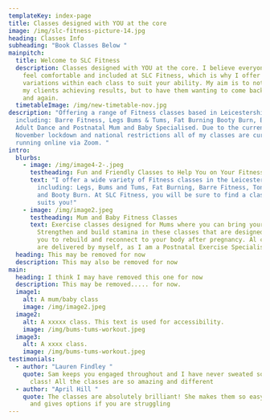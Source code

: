 ```yaml
---
templateKey: index-page
title: Classes designed with YOU at the core
image: /img/slc-fitness-picture-14.jpg
heading: Classes Info
subheading: "Book Classes Below "
mainpitch:
  title: Welcome to SLC Fitness
  description: Classes designed with YOU at the core. I believe everyone should
    feel comfortable and included at SLC Fitness, which is why I offer
    variations within each class to suit your ability. My aim is to not only see
    my clients achieving results, but to have them wanting to come back again
    and again.
  timetableImage: /img/new-timetable-nov.jpg
description: "Offering a range of Fitness classes based in Leicestershire
  including: Barre Fitness, Legs Bums & Tums, Fat Burning Booty Burn, Beginners
  Adult Dance and Postnatal Mum and Baby Specialised. Due to the current
  November lockdown and national restrictions all of my classes are currently
  running online via Zoom. "
intro:
  blurbs:
    - image: /img/image4-2-.jpeg
      testheading: Fun and Friendly Classes to Help You on Your Fitness Journey
      text: "I offer a wide variety of Fitness classes in the Leicestershire area
        including: Legs, Bums and Tums, Fat Burning, Barre Fitness, Tone it Up
        and Booty Burn. At SLC Fitness, you will be sure to find a class that
        suits you!"
    - image: /img/image2.jpeg
      testheading: Mum and Baby Fitness Classes
      text: Exercise classes designed for Mums where you can bring your baby along.
        Strengthen and build stamina in these classes that are designed to help
        you to rebuild and reconnect to your body after pregnancy. Al classes
        are delivered by myself, as I am a Postnatal Exercise Specialist.
  heading: This may be removed for now
  description: This may also be removed for now
main:
  heading: I think I may have removed this one for now
  description: This may be removed..... for now.
  image1:
    alt: A mum/baby class
    image: /img/image2.jpeg
  image2:
    alt: A xxxxx class. This text is used for accessibility.
    image: /img/bums-tums-workout.jpeg
  image3:
    alt: A xxxx class.
    image: /img/bums-tums-workout.jpeg
testimonials:
  - author: "Lauren Findley "
    quote: Sam keeps you engaged throughout and I have never sweated so much in a
      class! All the classes are so amazing and different
  - author: "April Hill "
    quote: The classes are absolutely brilliant! She makes them so easy to follow
      and gives options if you are struggling
---
```

